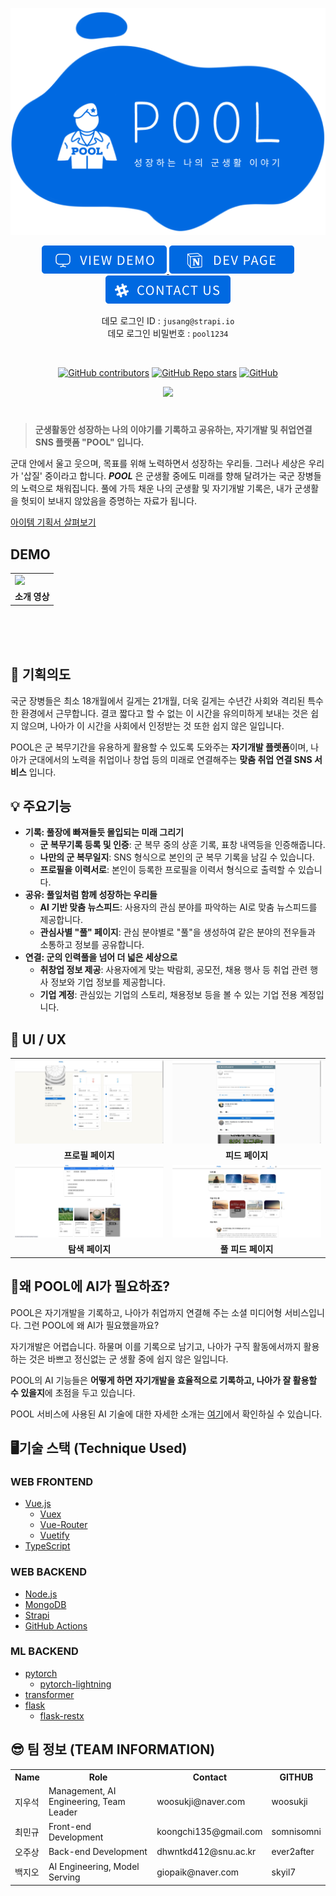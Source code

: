 

<p align="center"><img  src="Doc/imgs/TOP_LOGO.png"></p>

<p align="center">

<a  href="https://osamhack2021.github.io/AI_WEB_POOL_YD">

<img  src="Doc/imgs/btn_viewdemo.png"  />

</a>

<a  href="https://sable-drum-e05.notion.site/OSAM-cbc20c6efb6d466cb2c057926138eeb5">

<img  src="Doc/imgs/btn_devpage.png"  />

</a>

<a  href="https://osam21-ai-nightwork.slack.com">

<img  src="Doc/imgs/btn_contactus.png"  />

</a>

</p>

<p align="center">
	<span>데모 로그인 ID : <code>jusang@strapi.io</code></span><br/>
	<span>데모 로그인 비밀번호 : <code>pool1234</code></span>
</p><br/>
  

<p align="center">
<a  href="https://github.com/osamhack2021/AI_WEB_POOL_YD/graphs/contributors"><img  alt="GitHub contributors"  src="https://img.shields.io/github/contributors/osamhack2021/AI_WEB_POOL_YD"></a>
<a  href="https://github.com/osamhack2021/AI_WEB_POOL_YD/stargazers"><img  alt="GitHub Repo stars"  src="https://img.shields.io/github/stars/osamhack2021/AI_WEB_POOL_YD"></a>
<a  href="https://github.com/osamhack2021/AI_WEB_POOL_YD/blob/develop/LICENSE.md"><img  alt="GitHub"  src="https://img.shields.io/github/license/osamhack2021/AI_WEB_POOL_YD"></a>
</p>

<p align="center">
<a  href="https://github.com/osamhack2021/AI_WEB_POOL_YD/actions"><img  src="https://github.com/osamhack2021/AI_WEB_POOL_YD/actions/workflows/github-pages-deploy.yml/badge.svg?branch=develop"  /></a>
</p>

  

#

  

> **군생활동안 성장하는 나의 이야기를 기록하고 공유하는, 자기개발 및 취업연결 SNS 플랫폼 "POOL" 입니다.**

  

군대 안에서 울고 웃으며, 목표를 위해 노력하면서 성장하는 우리들. 그러나 세상은 우리가 '삽질' 중이라고 합니다. ***POOL*** 은 군생활 중에도 미래를 향해 달려가는 국군 장병들의 노력으로 채워집니다. 풀에 가득 채운 나의 군생활 및 자기개발 기록은, 내가 군생활을 헛되이 보내지 않았음을 증명하는 자료가 됩니다.

<p align="center">

<a  href="https://osam.kr/projectBlog/63/intro">아이템 기획서 살펴보기</a>

</p>

  

## DEMO

<table align="center">
	<tr>
		<td>
			<a href="https://www.youtube.com/"><img src="/Doc/imgs/video_thumbnail"></a>
		</td>
	</tr>
	<tr>
		<td align="center">
			<b>소개 영상</b>
		</td>
	</tr>
</table>
<br><br><br>

## 🤔 기획의도
국군 장병들은 최소 18개월에서 길게는 21개월, 더욱 길게는 수년간 사회와 격리된 특수한 환경에서 근무합니다. 결코 짧다고 할 수 없는 이 시간을 유의미하게 보내는 것은 쉽지 않으며, 나아가 이 시간을 사회에서 인정받는 것 또한 쉽지 않은 일입니다.

POOL은 군 복무기간을 유용하게 활용할 수 있도록 도와주는 **자기개발 플렛폼**이며, 나아가 군대에서의 노력을 취업이나 창업 등의 미래로 연결해주는 **맞춤 취업 연결 SNS 서비스** 입니다.

## 💡 주요기능
- **기록: 풀장에 빠져들듯 몰입되는 미래 그리기**
	- **군 복무기록 등록 및 인증**: 군 복무 중의 상훈 기록, 표창 내역등을 인증해줍니다.
	- **나만의 군 복무일지**: SNS 형식으로 본인의 군 복무 기록을 남길 수 있습니다.
	- **프로필을 이력서로**: 본인이 등록한 프로필을 이력서 형식으로 출력할 수 있습니다.
- **공유: 풀잎처럼 함께 성장하는 우리들**
	- **AI 기반 맞춤 뉴스피드**: 사용자의 관심 분야를 파악하는 AI로 맞춤 뉴스피드를 제공합니다.
	- **관심사별 "풀" 페이지**: 관심 분야별로 "풀"을 생성하여 같은 분야의 전우들과 소통하고 정보를 공유합니다.
- **연결: 군의 인력풀을 넘어 더 넓은 세상으로**
	- **취창업 정보 제공**: 사용자에게 맞는 박람회, 공모전, 채용 행사 등 취업 관련 행사 정보와 기업 정보를 제공합니다.
	- **기업 계정**: 관심있는 기업의 스토리, 채용정보 등을 볼 수 있는 기업 전용 계정입니다.

## 🔎 UI / UX

<table align="center">
	<tr>
		<td>
			<img style="width:450px;" src="/Doc/imgs/profile-page.JPG">
		</td>
		<td>
			<img style="width:450px;" src="/Doc/imgs/feed-page.JPG">
		</td>
	</tr>
	<tr>
		<td align="center">
			<b>프로필 페이지</b>
		</td>
		<td align="center">
			<b>피드 페이지</b>
		</td>
	</tr>
	<tr>
		<td>
			<img style="width:450px;" src="/Doc/imgs/discover recrution page.png">
		</td>
		<td>
			<img style="width:450px;" src="/Doc/imgs/pool feed page.png">
		</td>
	</tr>
	<tr>
		<td align="center">
			<b>탐색 페이지</b>
		</td>
		<td align="center">
			<b>풀 피드 페이지</b>
		</td>
	</tr>
</table>

## 🤷‍왜 POOL에 AI가 필요하죠?

POOL은 자기개발을 기록하고, 나아가 취업까지 연결해 주는 소셜 미디어형 서비스입니다. 그런 POOL에 왜 AI가 필요했을까요?  

자기개발은 어렵습니다. 하물며 이를 기록으로 남기고, 나아가 구직 활동에서까지 활용하는 것은 바쁘고 정신없는 군 생활 중에 쉽지 않은 일입니다.

POOL의 AI 기능들은 **어떻게 하면 자기개발을 효율적으로 기록하고, 나아가 잘 활용할 수 있을지**에 초점을 두고 있습니다.

POOL 서비스에 사용된 AI 기술에 대한 자세한 소개는 [여기](AboutAI.md)에서 확인하실 수 있습니다.


## 🖥️기술 스택 (Technique Used)

### WEB FRONTEND

- [Vue.js](https://vuejs.org/)
	- [Vuex](https://vuex.vuejs.org/)
	- [Vue-Router](https://router.vuejs.org/)
	- [Vuetify](https://vuetifyjs.com/)
- [TypeScript](https://www.typescriptlang.org/)

### WEB BACKEND

- [Node.js](https://nodejs.org/)
- [MongoDB](https://www.mongodb.com/)
- [Strapi](https://strapi.io/)
- [GitHub Actions](https://github.com/features/actions)

### ML BACKEND

- [pytorch](https://github.com/pytorch/pytorch)
	- [pytorch-lightning](https://github.com/PyTorchLightning/pytorch-lightning)
- [transformer](https://github.com/huggingface/transformers)
- [flask](https://github.com/pallets/flask)
	- [flask-restx](https://github.com/python-restx/flask-restx)

## 😎 팀 정보 (TEAM INFORMATION)
<table align="center">
<tr>
	<th>Name</th>
	<th>Role</th>
	<th>Contact</th>
	<th>GITHUB</th>
</tr>
<tr>
	<td>지우석</td>
	<td>Management, AI Engineering, Team Leader</td>
	<td>woosukji@naver.com</td>
	<td>woosukji</td>
</tr>
<tr>
	<td>최민규</td>
	<td>Front-end Development</td>
	<td>koongchi135@gmail.com</td>
	<td>somnisomni</td>
</tr>
<tr>
	<td>오주상</td>
	<td>Back-end Development</td>
	<td>dhwntkd412@snu.ac.kr</td>
	<td>ever2after</td>
</tr>
<tr>
	<td>백지오</td>
	<td>AI Engineering, Model Serving</td>
	<td>giopaik@naver.com</td>
	<td>skyil7</td>
</tr>
</table>
